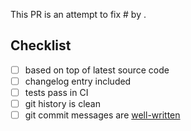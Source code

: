 <!-- Thanks for contributing to Rex! -->
<!-- For optimal workflow, please make sure you have read and understood the [Contributing guide](https://github.com/RexOps/Rex/blob/master/CONTRIBUTING.md). -->

<!-- TL; DR: -->
<!-- Make sure there's an issue where the proposed changes are already discussed. -->
<!-- Please open the pull request as a draft first, and wait for automated test results. -->
<!-- Feel free to work on the PR till tests pass, and the checklist below is complete, then mark it ready for review. -->

This PR is an attempt to fix #<!-- issue ID --> by <!-- briefly explaining your changes -->.

<!-- Ideally, ask for a specific expected course of action, like: -->
<!-- Please review and merge, or let me know how to improve it further. -->

## Checklist

- [ ] based on top of latest source code <!-- Make sure your changes are based on the latest version of the source code, rebase your branch if necessary. -->
- [ ] changelog entry included <!-- If the change is interesting for the users or developers, it should be mentioned in the changelog. -->
- [ ] tests pass in CI <!-- Demonstrate the code is solid. Include new tests first, let them fail, then push the fix, allowing tests to pass. -->
- [ ] git history is clean <!-- Ideally two commits are needed: one for adding new tests that fail, and one that fixes them. -->
- [ ] git commit messages are [well-written](https://chris.beams.io/posts/git-commit/#seven-rules)
